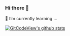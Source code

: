 ### Hi there 👋

🌱 I’m currently learning ...

[![GitCodeView's github stats](https://github-readme-stats.vercel.app/api?username=GitCodeView)](https://github.com/anuraghazra/github-readme-stats)

<!--
**GitCodeview/GitCodeView** is a ✨ _special_ ✨ repository because its `README.md` (this file) appears on your GitHub profile.

Here are some ideas to get you started:

- 🔭 I’m currently working on ...
- 🌱 I’m currently learning ...
- 👯 I’m looking to collaborate on ...
- 🤔 I’m looking for help with ...
- 💬 Ask me about ...
- 📫 How to reach me: ...
- 😄 Pronouns: ...
- ⚡ Fun fact: ...
-->
